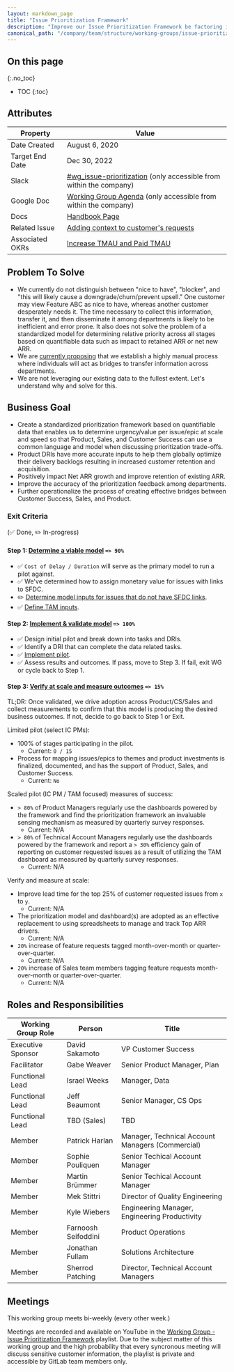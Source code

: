 ```yaml
---
layout: markdown_page
title: "Issue Prioritization Framework"
description: "Improve our Issue Prioritization Framework be factoring in Business goals, IACV, Cost into a common quantifiable representation"
canonical_path: "/company/team/structure/working-groups/issue-prioritization-framework/"
---
```


## On this page
{:.no_toc}

- TOC
{:toc}

## Attributes

| Property        | Value           |
|-----------------|-----------------|
| Date Created    | August 6, 2020  |
| Target End Date | Dec 30, 2022   |
| Slack           | [#wg_issue-prioritization](https://join.slack.com/share/zt-etotbmm9-FzhcHH0BGbw3~D4Xe5rAyg) (only accessible from within the company) |
| Google Doc      | [Working Group Agenda](https://docs.google.com/document/d/1oBWNxBSOJKrh3ubHwN5pI8243vBjJ-Y_Cax17A5abII/edit) (only accessible from within the company) |
| Docs            | [Handbook Page](https://about.gitlab.com/handbook/product/product-processes/customer-issues-prioritization-framework) |
| Related Issue   | [Adding context to customer's requests](https://gitlab.com/gitlab-com/sales-team/field-operations/sales-operations/-/issues/907) |
| Associated OKRs | [Increase TMAU and Paid TMAU](https://gitlab.com/gitlab-com/chief-of-staff-team/cos-team/-/issues/80) |

## Problem To Solve

- We currently do not distinguish between "nice to have", "blocker", and "this will likely cause a downgrade/churn/prevent upsell." One customer may view Feature ABC as nice to have, whereas another customer desperately needs it. The time necessary to collect this information, transfer it, and then disseminate it among departments is likely to be inefficient and error prone. It also does not solve the problem of a standardized model for determining relative priority across all stages based on quantifiable data such as impact to retained ARR or net new ARR. 
- We are [currently proposing](https://gitlab.com/gitlab-com/customer-success/okrs/-/issues/23) that we establish a highly manual process where individuals will act as bridges to transfer information across departments.
- We are not leveraging our existing data to the fullest extent. Let's understand why and solve for this. 

## Business Goal

- Create a standardized prioritization framework based on quantifiable data that enables us to determine urgency/value per issue/epic at scale and speed so that Product, Sales, and Customer Success can use a common language and model when discussing prioritization trade-offs.
- Product DRIs have more accurate inputs to help them globally optimize their delivery backlogs resulting in increased customer retention and acquisition.
- Positively impact Net ARR growth and improve retention of existing ARR.
- Improve the accuracy of the prioritization feedback among departments.
- Further operationalize the process of creating effective bridges between Customer Success, Sales, and Product.

### Exit Criteria

 (✅ Done, ✏️ In-progress)

#### Step 1: [Determine a viable model](https://gitlab.com/gitlab-com/Product/-/issues/1457) `=> 90%`

- ✅  `Cost of Delay / Duration` will serve as the primary model to run a pilot against.
- ✅  We've determined how to assign monetary value for issues with links to SFDC.
- ✏️ [Determine model inputs for issues that do not have SFDC links](https://gitlab.com/gitlab-com/Product/-/issues/1639).
- ✅ [Define TAM inputs](https://gitlab.com/gitlab-com/Product/-/issues/1635).

#### Step 2: [Implement & validate model](https://gitlab.com/gitlab-com/Product/-/issues/1563) `=> 100%`

- ✅ Design initial pilot and break down into tasks and DRIs.
- ✅ Identify a DRI that can complete the data related tasks.
- ✅ [Implement pilot](https://gitlab.com/gitlab-com/Product/-/issues/1563).
- ✅ Assess results and outcomes. If pass, move to Step 3. If fail, exit WG or cycle back to Step 1.

#### Step 3: [Verify at scale and measure outcomes](https://gitlab.com/gitlab-com/Product/-/issues/3546) `=> 15%`

TL;DR: Once validated, we drive adoption across Product/CS/Sales and collect measurements to confirm that this model is producing the desired business outcomes. If not, decide to go back to Step 1 or Exit.

Limited pilot (select IC PMs):

- 100% of stages participating in the pilot.
  - Current: `0 / 15`
- Process for mapping issues/epics to themes and product investments is finalized, documented, and has the support of Product, Sales, and Customer Success. 
  - Current: `No`

Scaled pilot (IC PM / TAM focused) measures of success:

- `> 80%` of Product Managers regularly use the dashboards powered by the framework and find the prioritization framework an invaluable sensing mechanism as measured by quarterly survey responses.
  - Current: N/A
- `> 80%` of Technical Account Managers regularly use the dashboards powered by the framework and report a `> 30%` efficiency gain of reporting on customer requested issues as a result of utilizing the TAM dashboard as measured by quarterly survey responses. 
  - Current: N/A

Verify and measure at scale:

- Improve lead time for the top 25% of customer requested issues from `x` to `y`.
  - Current: N/A
- The prioritization model and dashboard(s) are adopted as an effective replacement to using spreadsheets to manage and track Top ARR drivers.
  - Current: N/A
- `20%` increase of feature requests tagged month-over-month or quarter-over-quarter.
  - Current: N/A
- `20%` increase of Sales team members tagging feature requests month-over-month or quarter-over-quarter.
  - Current: N/A

## Roles and Responsibilities

| Working Group Role    | Person                   | Title                          |
|-----------------------|--------------------------|--------------------------------|
| Executive Sponsor     | David Sakamoto           | VP Customer Success         |
| Facilitator           | Gabe Weaver              | Senior Product Manager, Plan    |
| Functional Lead       | Israel Weeks               | Manager, Data |
| Functional Lead       | Jeff Beaumont            | Senior Manager, CS Ops |
| Functional Lead       | TBD (Sales)              | TBD |
| Member                | Patrick Harlan           | Manager, Technical Account Managers (Commercial) |
| Member                | Sophie Pouliquen         | Senior Techical Account Manager |
| Member                | Martin Brümmer         | Senior Techical Account Manager |
| Member                | Mek Stittri              | Director of Quality Engineering |
| Member                | Kyle Wiebers             | Engineering Manager, Engineering Productivity |
| Member                | Farnoosh Seifoddini      | Product Operations |
| Member                | Jonathan Fullam          | Solutions Architecture |
| Member                | Sherrod Patching         | Director, Technical Account Managers |

## Meetings

This working group meets bi-weekly (every other week.)

Meetings are recorded and available on YouTube in the [Working Group - Issue Prioritization Framework](https://www.youtube.com/playlist?list=PL05JrBw4t0KrKoeXjf5Bdtapu9Cl3T7gI) playlist. 
Due to the subject matter of this working group and the high probability that every syncronous meeting will discuss sensitive customer information, the playlist is private and accessible by GitLab team members only.
